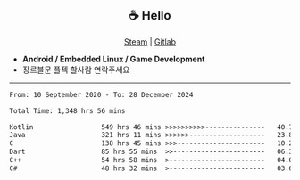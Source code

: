 <h2 align="center"> ☕ Hello </h2>

<p align="center">
  <a href="https://steamcommunity.com/id/Niforances/">Steam</a> |
  <a href="https://gitlab.com/niforances">Gitlab</a>
</p>

 - **Android / Embedded Linux / Game Development**
 - 장르불문 플젝 할사람 연락주세요

------

<!--START_SECTION:waka-->

```txt
From: 10 September 2020 - To: 28 December 2024

Total Time: 1,348 hrs 56 mins

Kotlin                 549 hrs 46 mins >>>>>>>>>>---------------   40.76 %
Java                   321 hrs 11 mins >>>>>>-------------------   23.81 %
C                      138 hrs 45 mins >>>----------------------   10.29 %
Dart                   85 hrs 55 mins  >>-----------------------   06.37 %
C++                    54 hrs 58 mins  >------------------------   04.08 %
C#                     48 hrs 32 mins  >------------------------   03.60 %
```

<!--END_SECTION:waka-->
